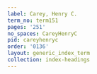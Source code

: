 ```yaml
---
label: Carey, Henry C.
term_no: term151
pages: '251'
no_spaces: CareyHenryC
pid: careyhenryc
order: '0136'
layout: generic_index_term
collection: index-headings
---
```

